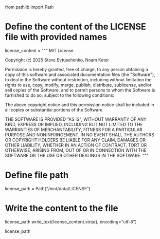 from pathlib import Path

# Define the content of the LICENSE file with provided names
license_content = """
MIT License

Copyright (c) 2025 Steve Evtusehenko, Noam Keter

Permission is hereby granted, free of charge, to any person obtaining a copy
of this software and associated documentation files (the "Software"), to deal
in the Software without restriction, including without limitation the rights
to use, copy, modify, merge, publish, distribute, sublicense, and/or sell
copies of the Software, and to permit persons to whom the Software is
furnished to do so, subject to the following conditions:

The above copyright notice and this permission notice shall be included in all
copies or substantial portions of the Software.

THE SOFTWARE IS PROVIDED "AS IS", WITHOUT WARRANTY OF ANY KIND, EXPRESS OR
IMPLIED, INCLUDING BUT NOT LIMITED TO THE WARRANTIES OF MERCHANTABILITY,
FITNESS FOR A PARTICULAR PURPOSE AND NONINFRINGEMENT. IN NO EVENT SHALL THE
AUTHORS OR COPYRIGHT HOLDERS BE LIABLE FOR ANY CLAIM, DAMAGES OR OTHER
LIABILITY, WHETHER IN AN ACTION OF CONTRACT, TORT OR OTHERWISE, ARISING FROM,
OUT OF OR IN CONNECTION WITH THE SOFTWARE OR THE USE OR OTHER DEALINGS IN THE
SOFTWARE.
"""

# Define file path
license_path = Path("/mnt/data/LICENSE")

# Write the content to the file
license_path.write_text(license_content.strip(), encoding="utf-8")

license_path
